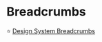 # Breadcrumbs

⭐ [Design System Breadcrumbs](https://gold.designsystemau.org/components/breadcrumbs/)